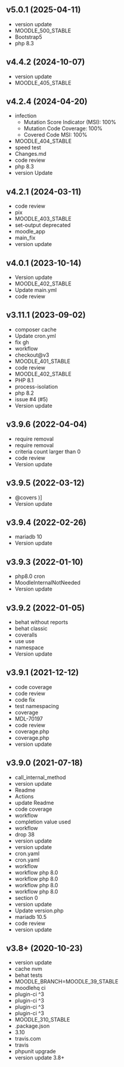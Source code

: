## v5.0.1 (2025-04-11)

* version update
* MOODLE_500_STABLE
* Bootstrap5
* php 8.3

## v4.4.2 (2024-10-07)

* version update
* MOODLE_405_STABLE

## v4.2.4 (2024-04-20)

* infection
  - Mutation Score Indicator (MSI): 100%
  - Mutation Code Coverage: 100%
  - Covered Code MSI: 100%
* MOODLE_404_STABLE 
* speed test
* Changes.md
* code review
* php 8.3
* version Update

## v4.2.1 (2024-03-11)

* code review
* pix
* MOODLE_403_STABLE
* set-output deprecated
* moodle_app
* main_fix
* version update

## v4.0.1 (2023-10-14)

* Version update
* MOODLE_402_STABLE
* Update main.yml
* code review

## v3.11.1 (2023-09-02)

* composer cache
* Update cron.yml
* fix gh
* workflow
* checkout@v3
* MOODLE_401_STABLE
* code review
* MOODLE_402_STABLE
* PHP 8.1
* process-isolation
* php 8.2
* issue #4 (#5)
* Version update

## v3.9.6 (2022-04-04)

* require removal 
* require removal 
* criteria count larger than 0 
* code review 
* Version update 


## v3.9.5 (2022-03-12)

* @covers )]
* Version update 


## v3.9.4 (2022-02-26)

* mariadb 10 
* Version update 


## v3.9.3 (2022-01-10)

* php8.0 cron 
* MoodleInternalNotNeeded 
* Version update 


## v3.9.2 (2022-01-05)

* behat without reports 
* behat classic 
* coveralls 
* use use 
* namespace 
* Version update 


## v3.9.1 (2021-12-12)

* code coverage 
* code review 
* code fix 
* test namespacing 
* coverage 
* MDL-70197 
* code review 
* coverage.php 
* coverage.php 
* version update 


## v3.9.0 (2021-07-18)

* call_internal_method 
* version update 
* Readme 
* Actions 
* update Readme 
* code coverage 
* workflow 
* completion value used 
* workflow 
* drop 38 
* version update 
* version update 
* cron.yaml 
* cron.yaml 
* workflow 
* workflow php 8.0 
* workflow php 8.0 
* workflow php 8.0 
* workflow php 8.0 
* section 0 
* version update 
* Update version.php 
* mariadb 10.5 
* code review 
* version update 


## v3.8+ (2020-10-23)

* version update 
* cache nvm 
* behat tests 
* MOODLE_BRANCH=MOODLE_39_STABLE 
* moodlehq ci 
* plugin-ci ^3 
* plugin-ci ^3 
* plugin-ci ^3 
* plugin-ci ^3 
* MOODLE_310_STABLE 
* .package.json 
* 3.10 
* travis.com 
* travis 
* phpunit upgrade 
* version update 3.8+ 
